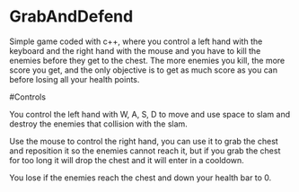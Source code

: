 # GrabAndDefend
Simple game coded with c++, where you control a left hand with the keyboard and the right hand with the mouse and you have to kill the enemies before they get to the chest.
The more enemies you kill, the more score you get, and the only objective is to get as much score as you can before losing all your health points.


#Controls

You control the left hand with W, A, S, D to move and use space to slam and destroy the enemies that collision with the slam.

Use the mouse to control the right hand, you can use it to grab the chest and reposition it so the enemies cannot reach it, 
but if you grab the chest for too long it will drop the chest and it will enter in a cooldown.

You lose if the enemies reach the chest and down your health bar to 0.
